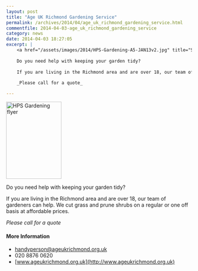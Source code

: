 ```yaml
---
layout: post
title: "Age UK Richmond Gardening Service"
permalink: /archives/2014/04/age_uk_richmond_gardening_service.html
commentfile: 2014-04-03-age_uk_richmond_gardening_service
category: news
date: 2014-04-03 18:27:05
excerpt: |
    <a href="/assets/images/2014/HPS-Gardening-A5-JAN13v2.jpg" title="See larger version of - HPS Gardening flyer"><img src="/assets/images/2014/HPS-Gardening-A5-JAN13v2_thumb.jpg" width="150" height="209" alt="HPS Gardening flyer" class="photo right" /></a>
    
    Do you need help with keeping your garden tidy?
    
    If you are living in the Richmond area and are over 18, our team of gardeners can help. We cut grass and prune shrubs on a regular or one off basis at affordable prices.
    
    _Please call for a quote_

---
```


<a href="/assets/images/2014/HPS-Gardening-A5-JAN13v2.jpg" title="See larger version of - HPS Gardening flyer"><img src="/assets/images/2014/HPS-Gardening-A5-JAN13v2_thumb.jpg" width="150" height="209" alt="HPS Gardening flyer" class="photo right" /></a>

Do you need help with keeping your garden tidy?

If you are living in the Richmond area and are over 18, our team of gardeners can help. We cut grass and prune shrubs on a regular or one off basis at affordable prices.

*Please call for a quote*

#### More Information

-   <handyperson@ageukrichmond.org.uk>
-   020 8876 0620
-   [www.ageukrichmond.org.uk](http://www.ageukrichmond.org.uk)
